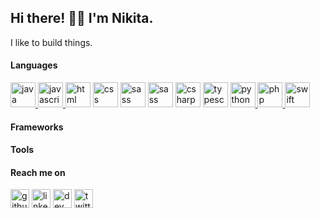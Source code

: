 ## Hi there! 👋🏻 I'm Nikita.
I like to build things.

#### Languages 


<a href="https://www.java.com" target="_blank"> <img src="https://devicon.dev/devicon.git/icons/java/java-original-wordmark.svg" alt="java" width="40" height="40"/> </a>   <a href="https://www.w3schools.com/js/default.asp" target="_blank"> <img src="https://devicon.dev/devicon.git/icons/javascript/javascript-original.svg" alt="javascript" width="40" height="40"/> </a>   <a href="https://www.w3schools.com/html/" target="_blank"> <img src="https://devicon.dev/devicon.git/icons/html5/html5-original.svg" alt="html" width="40" height="40"/></a>   <a href="https://www.w3schools.com/css/default.asp" target="_blank"> <img src="https://devicon.dev/devicon.git/icons/css3/css3-original.svg" alt="css" width="40" height="40"/></a> <a href="https://sass-lang.com/" target="_blank"> <img src="https://devicon.dev/devicon.git/icons/sass/sass-original.svg" alt="sass" width="40" height="40"/></a>   <a href="https://jquery.com/" target="_blank"> <img src="https://devicon.dev/devicon.git/icons/jquery/jquery-original-wordmark.svg" alt="sass" width="40" height="40"/></a>   <a href="https://docs.microsoft.com/en-us/dotnet/csharp/" target="_blank"> <img src="https://devicon.dev/devicon.git/icons/csharp/csharp-original.svg" alt="csharp" width="40" height="40"/></a>   <a href="https://www.typescriptlang.org/" target="_blank"> <img src="https://devicon.dev/devicon.git/icons/typescript/typescript-original.svg" alt="typescript" width="40" height="40"/></a>   <a href="https://www.python.org" target="_blank"> <img src="https://devicons.github.io/devicon/devicon.git/icons/python/python-original.svg" alt="python" width="40" height="40"/> </a>   <a href="https://www.php.net" target="_blank"> <img src="https://devicons.github.io/devicon/devicon.git/icons/php/php-original.svg" alt="php" width="40" height="40"/> </a>   <a href="https://developer.apple.com/swift/" target="_blank"> <img src="https://devicon.dev/devicon.git/icons/swift/swift-original.svg" alt="swift" width="40" height="40"/> </a> 

#### Frameworks

#### Tools 


#### Reach me on 

[<img src='https://cdn.jsdelivr.net/npm/simple-icons@3.0.1/icons/github.svg' alt='github' height='30'>](https://github.com/nikitaahuja9)     [<img src='https://cdn.jsdelivr.net/npm/simple-icons@3.0.1/icons/linkedin.svg' alt='linkedin' height='30'>](https://www.linkedin.com/in/nikitaahuja9/)     [<img src='https://cdn.jsdelivr.net/npm/simple-icons@3.0.1/icons/instagram.svg' alt='dev' height='30'>](https://instagram.com/nixahuja)     [<img src='https://cdn.jsdelivr.net/npm/simple-icons@3.0.1/icons/twitter.svg' alt='twitter' height='30'>](https://twitter.com/nix_ahuja)  
